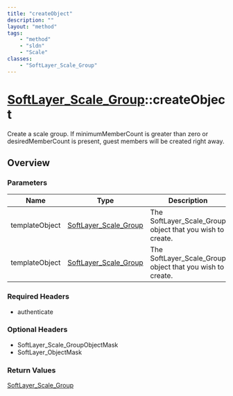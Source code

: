 ```yaml
---
title: "createObject"
description: ""
layout: "method"
tags:
    - "method"
    - "sldn"
    - "Scale"
classes:
    - "SoftLayer_Scale_Group"
---
```

# [SoftLayer_Scale_Group](/reference/services/SoftLayer_Scale_Group)::createObject

Create a scale group. If minimumMemberCount is greater than zero or desiredMemberCount is present, guest members will be created right away. 


## Overview 


### Parameters 
|Name | Type | Description |
| --- | --- | --- |
|templateObject| <a href='/reference/datatypes/SoftLayer_Scale_Group'>SoftLayer_Scale_Group </a>| The SoftLayer_Scale_Group object that you wish to create.|
|templateObject| <a href='/reference/datatypes/SoftLayer_Scale_Group'>SoftLayer_Scale_Group </a>| The SoftLayer_Scale_Group object that you wish to create.|


### Required Headers
* authenticate

### Optional Headers
* SoftLayer_Scale_GroupObjectMask
* SoftLayer_ObjectMask

### Return Values
<a href='/reference/datatypes/SoftLayer_Scale_Group'>SoftLayer_Scale_Group </a>

